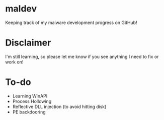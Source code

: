 # maldev
Keeping track of my malware development progress on GitHub!

# Disclaimer
I'm still learning, so please let me know if you see anything I need to fix or work on!

# To-do
- Learning WinAPI
- Process Hollowing
- Reflective DLL injection (to avoid hitting disk)
- PE backdooring
